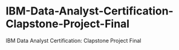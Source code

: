 # IBM-Data-Analyst-Certification-Clapstone-Project-Final
IBM Data Analyst Certification: Clapstone Project Final
